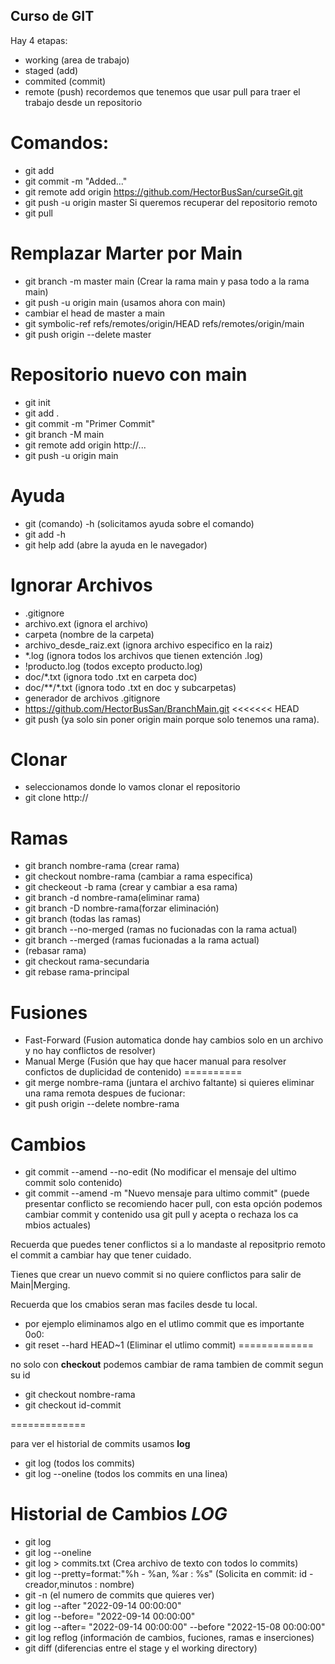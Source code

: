## Curso de GIT
Hay 4 etapas:
- working (area de trabajo)
- staged (add)
- commited (commit)
- remote (push)
recordemos que tenemos que usar pull para traer el trabajo desde un repositorio
# Comandos:
- git add
- git commit -m "Added..."
- git remote add origin https://github.com/HectorBusSan/curseGit.git
- git push -u origin master
Si queremos recuperar del repositorio remoto
- git pull
# Remplazar Marter por Main
- git branch -m master main (Crear la rama main y pasa todo a la rama main)
- git push -u origin main (usamos ahora con main)
- cambiar el head de master a main
- git symbolic-ref refs/remotes/origin/HEAD refs/remotes/origin/main
- git push origin --delete master
# Repositorio nuevo con main
- git init
- git add .
- git commit -m "Primer Commit"
- git branch -M main
- git remote add origin http://...
- git push -u origin main
# Ayuda
- git (comando) -h (solicitamos ayuda sobre el comando)
- git add -h
- git help add (abre la ayuda en le navegador)
# Ignorar Archivos
- .gitignore
- archivo.ext (ignora el archivo)
- carpeta (nombre de la carpeta)    
- archivo_desde_raiz.ext (ignora archivo especifico en la raiz)
- *.log (ignora todos los archivos que tienen extención .log)
- !producto.log (todos excepto producto.log)
- doc/*.txt (ignora todo .txt en carpeta doc)
- doc/**/*.txt (ignora todo .txt en doc y subcarpetas)
- generador de archivos .gitignore
- https://github.com/HectorBusSan/BranchMain.git
<<<<<<< HEAD
- git push (ya solo sin poner origin main porque solo tenemos una rama).
# Clonar
- seleccionamos donde lo vamos clonar el repositorio
- git clone http://
# Ramas
- git branch nombre-rama (crear rama)
- git checkout nombre-rama (cambiar a rama especifica)
- git checkeout -b rama (crear y cambiar a esa rama)
- git branch -d nombre-rama(eliminar rama)
- git branch -D nombre-rama(forzar eliminación)
- git branch (todas las ramas)
- git branch --no-merged (ramas no fucionadas con la rama actual)
- git branch --merged (ramas fucionadas a la rama actual)
- (rebasar rama)
- git checkout rama-secundaria
- git rebase rama-principal
# Fusiones
- Fast-Forward (Fusion automatica donde hay cambios solo en un archivo y no hay conflictos de resolver)
- Manual Merge (Fusión que hay que hacer manual para resolver confictos de duplicidad de contenido)
==========
- git merge nombre-rama (juntara el archivo faltante)
si quieres eliminar una rama remota despues de fucionar:
- git push origin --delete nombre-rama
# Cambios
- git commit --amend --no-edit (No modificar el mensaje del ultimo commit solo contenido)
- git commit --amend -m "Nuevo mensaje para ultimo commit" (puede presentar conflicto se recomiendo hacer pull, con esta opción podemos cambiar commit y contenido usa git pull y acepta o rechaza los ca   mbios actuales)


Recuerda que puedes tener conflictos si a lo mandaste al repositprio remoto el commit a cambiar hay que tener cuidado.


Tienes que crear un nuevo commit si no quiere conflictos para salir de Main|Merging.


Recuerda que los cmabios seran mas faciles desde tu local.


- por ejemplo eliminamos algo en el utlimo commit que es importante 0o0:
- git reset --hard HEAD~1 (Eliminar el utlimo commit)
=============


no solo con **checkout** podemos cambiar de rama tambien de commit segun su id
- git checkout nombre-rama
- git checkout id-commit


=============


para ver el historial de commits usamos **log**
- git log (todos los commits)
- git log --oneline (todos los commits en una linea)

# Historial de Cambios *LOG*
- git log
- git log --oneline
- git log > commits.txt (Crea archivo de texto con todos lo commits)
- git log --pretty=format:"%h - %an, %ar : %s" (Solicita en commit: id - creador,minutos : nombre)
- git -n (el numero de commits que quieres ver)
- git log --after "2022-09-14 00:00:00"
- git log --before= "2022-09-14 00:00:00"
- git log --after= "2022-09-14 00:00:00" --before "2022-15-08 00:00:00"
- git log reflog (información de cambios, fuciones, ramas e inserciones)
- git diff (diferencias entre el stage y el working directory)